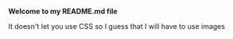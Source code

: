 **Welcome to my README.md file**
<p>It doesn't let you use CSS so I guess that I will have to use images</p>
